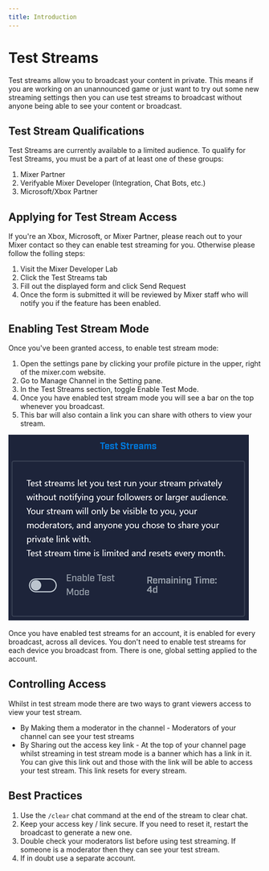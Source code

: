 ```yaml
---
title: Introduction
---
```


# Test Streams
Test streams allow you to broadcast your content in private. This means if you are working on an unannounced game or just want to try out some new streaming settings then you can use test streams to broadcast without anyone being able to see your content or broadcast.

## Test Stream Qualifications
Test Streams are currently available to a limited audience. To qualify for Test Streams, you must be a part of at least one of these groups:
1. Mixer Partner
2. Verifyable Mixer Developer (Integration, Chat Bots, etc.)
3. Microsoft/Xbox Partner

## Applying for Test Stream Access
If you're an Xbox, Microsoft, or Mixer Partner, please reach out to your Mixer contact so they can enable test streaming for you. Otherwise please follow the folling steps:
1. Visit the Mixer Developer Lab
1. Click the Test Streams tab
1. Fill out the displayed form and click Send Request
1. Once the form is submitted it will be reviewed by Mixer staff who will notify you if the feature has been enabled.

## Enabling Test Stream Mode
Once you've been granted access, to enable test stream mode:
1. Open the settings pane by clicking your profile picture in the upper, right of the mixer.com website.
1. Go to Manage Channel in the Setting pane.
1. In the Test Streams section, toggle Enable Test Mode.
1. Once you have enabled test stream mode you will see a bar on the top whenever you broadcast.
1. This bar will also contain a link you can share with others to view your stream.

![](enable.png)

Once you have enabled test streams for an account, it is enabled for every broadcast, across all devices. You don't need to enable test streams for each device you broadcast from. There is one, global setting applied to the account.

## Controlling Access
Whilst in test stream mode there are two ways to grant viewers access to view your test stream.

* By Making them a moderator in the channel - Moderators of your channel can see your test streams
* By Sharing out the access key link - At the top of your channel page whilst streaming in test stream mode is a banner which has a link in it. You can give this link out and those with the link will be able to access your test stream. This link resets for every stream.

## Best Practices
1. Use the `/clear` chat command at the end of the stream to clear chat.
2. Keep your access key / link secure. If you need to reset it, restart the broadcast to generate a new one.
3. Double check your moderators list before using test streaming. If someone is a moderator then they can see your test stream.
4. If in doubt use a separate account.
